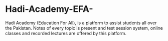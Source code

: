 # Hadi-Academy-EFA-
Hadi Academy (Education For All), is a platform to assist students all over the Pakistan. Notes of every topic is present and test session system, online classes and recorded lectures are offered by this platform.
